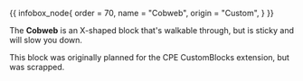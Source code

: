 {{ infobox_node{
	order = 70,
	name = "Cobweb",
	origin = "Custom",
} }}

The **Cobweb** is an X-shaped block that's walkable through, but is sticky and will slow you down.

This block was originally planned for the CPE CustomBlocks extension, but was scrapped.
